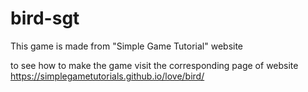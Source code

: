 # bird-sgt
This game is made from "Simple Game Tutorial" website

to see how to make the game visit the corresponding page of website https://simplegametutorials.github.io/love/bird/
